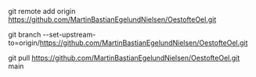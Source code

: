 git remote add origin https://github.com/MartinBastianEgelundNielsen/OestofteOel.git

git branch --set-upstream-to=origin/https://github.com/MartinBastianEgelundNielsen/OestofteOel.git

git pull https://github.com/MartinBastianEgelundNielsen/OestofteOel.git main
